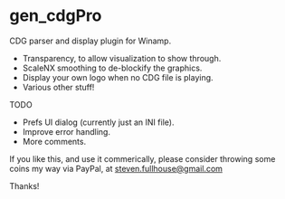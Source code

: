 # gen_cdgPro
CDG parser and display plugin for Winamp.

* Transparency, to allow visualization to show through.
* ScaleNX smoothing to de-blockify the graphics.
* Display your own logo when no CDG file is playing.
* Various other stuff!

TODO

* Prefs UI dialog (currently just an INI file).
* Improve error handling.
* More comments.

If you like this, and use it commerically, please consider throwing some coins my way via PayPal, at steven.fullhouse@gmail.com

Thanks!
